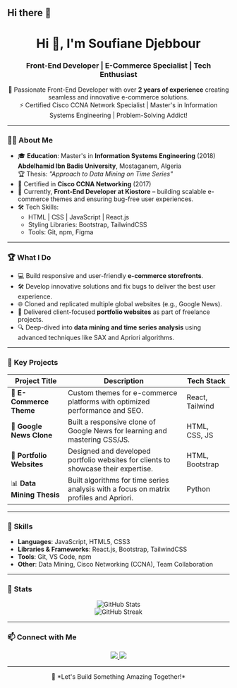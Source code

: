 ## Hi there 👋

<!--  
**sosmort/sosmort** is a ✨ _special_ ✨ repository because its `README.md` (this file) appears on your GitHub profile.

Here are some ideas to get you started:

- 🔭 I’m currently working on ...
- 🌱 I’m currently learning ...
- 👯 I’m looking to collaborate on ...
- 🤔 I’m looking for help with ...
- 💬 Ask me about ...
- 📫 How to reach me: ...
- 😄 Pronouns: ...
- ⚡ Fun fact: ...
-->
<!-- Your Name -->
<h1 align="center">Hi 👋, I'm Soufiane Djebbour</h1>
<h3 align="center">Front-End Developer | E-Commerce Specialist | Tech Enthusiast</h3>

<p align="center">
  🚀 Passionate Front-End Developer with over <strong>2 years of experience</strong> creating seamless and innovative e-commerce solutions. 
  <br />
  ⚡ Certified Cisco CCNA Network Specialist | Master's in Information Systems Engineering | Problem-Solving Addict!
</p>

---

### 🧑‍💻 **About Me**
- 🎓 **Education**: Master's in **Information Systems Engineering** (2018)  
  **Abdelhamid Ibn Badis University**, Mostaganem, Algeria  
  🏆 Thesis: *"Approach to Data Mining on Time Series"*  
- 📜 Certified in **Cisco CCNA Networking** (2017)  
- 🛒 Currently, **Front-End Developer at Kiostore** – building scalable e-commerce themes and ensuring bug-free user experiences.
- 🛠️ Tech Skills:  
  - HTML | CSS | JavaScript | React.js  
  - Styling Libraries: Bootstrap, TailwindCSS  
  - Tools: Git, npm, Figma  

---

### 🏆 **What I Do**
- 💻 Build responsive and user-friendly **e-commerce storefronts**.
- 🛠️ Develop innovative solutions and fix bugs to deliver the best user experience.  
- 🌐 Cloned and replicated multiple global websites (e.g., Google News).  
- 💼 Delivered client-focused **portfolio websites** as part of freelance projects.  
- 🔍 Deep-dived into **data mining and time series analysis** using advanced techniques like SAX and Apriori algorithms.

---

### 🏅 **Key Projects**
| Project Title             | Description                                                                                  | Tech Stack       |
|---------------------------|----------------------------------------------------------------------------------------------|------------------|
| 🛒 **E-Commerce Theme**   | Custom themes for e-commerce platforms with optimized performance and SEO.                  | React, Tailwind  |
| 📰 **Google News Clone**  | Built a responsive clone of Google News for learning and mastering CSS/JS.                  | HTML, CSS, JS    |
| 💼 **Portfolio Websites** | Designed and developed portfolio websites for clients to showcase their expertise.          | HTML, Bootstrap  |
| 📊 **Data Mining Thesis** | Built algorithms for time series analysis with a focus on matrix profiles and Apriori.      | Python           |

---

### 🌟 **Skills**
- **Languages**: JavaScript, HTML5, CSS3  
- **Libraries & Frameworks**: React.js, Bootstrap, TailwindCSS  
- **Tools**: Git, VS Code, npm  
- **Other**: Data Mining, Cisco Networking (CCNA), Team Collaboration  

---

### 🎯 **Stats**
<p align="center">
  <img src="https://github-readme-stats.vercel.app/api?username=sosmort&show_icons=true&theme=radical" alt="GitHub Stats" />
  <br />
  <img src="https://github-readme-streak-stats.herokuapp.com/?user=sosmort&theme=radical" alt="GitHub Streak" />
</p>

---

### 📫 **Connect with Me**
<p align="center">
  <a href="https://www.linkedin.com/in/soufiane-djebbour/" target="_blank">
    <img src="https://img.shields.io/badge/LinkedIn-0077B5?style=for-the-badge&logo=linkedin&logoColor=white" />
  </a>
  <a href="mailto:soufiane.djebbour@example.com" target="_blank">
    <img src="https://img.shields.io/badge/Email-D14836?style=for-the-badge&logo=gmail&logoColor=white" />
  </a>
</p>

---

<p align="center">
  🚀 *Let's Build Something Amazing Together!*
</p>

